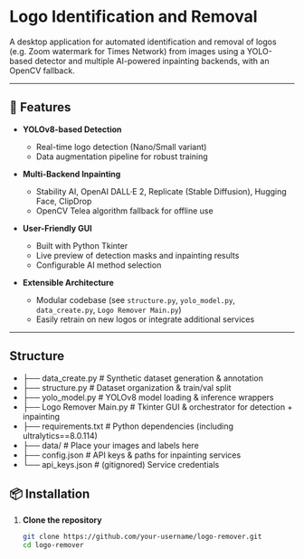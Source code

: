 # Logo Identification and Removal

A desktop application for automated identification and removal of logos (e.g. Zoom watermark for Times Network) from images using a YOLO-based detector and multiple AI-powered inpainting backends, with an OpenCV fallback.

---

## 🚀 Features

- **YOLOv8-based Detection**  
  - Real-time logo detection (Nano/Small variant)  
  - Data augmentation pipeline for robust training  

- **Multi-Backend Inpainting**  
  - Stability AI, OpenAI DALL·E 2, Replicate (Stable Diffusion), Hugging Face, ClipDrop  
  - OpenCV Telea algorithm fallback for offline use  

- **User-Friendly GUI**  
  - Built with Python Tkinter  
  - Live preview of detection masks and inpainting results  
  - Configurable AI method selection  

- **Extensible Architecture**  
  - Modular codebase (see `structure.py`, `yolo_model.py`, `data_create.py`, `Logo Remover Main.py`)  
  - Easily retrain on new logos or integrate additional services  

---

## Structure

- ├── data_create.py            # Synthetic dataset generation & annotation
- ├── structure.py              # Dataset organization & train/val split
- ├── yolo_model.py             # YOLOv8 model loading & inference wrappers
- ├── Logo Remover Main.py      # Tkinter GUI & orchestrator for detection + inpainting
- ├── requirements.txt          # Python dependencies (including ultralytics==8.0.114)
- ├── data/                     # Place your images and labels here
- ├── config.json               # API keys & paths for inpainting services
- └── api_keys.json             # (gitignored) Service credentials


## 📦 Installation

1. **Clone the repository**  
   ```bash
   git clone https://github.com/your-username/logo-remover.git
   cd logo-remover

